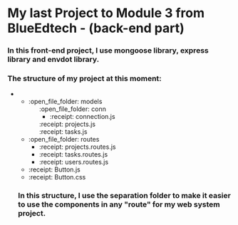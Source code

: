 # My last Project to Module 3 from BlueEdtech - (back-end part)
### In this front-end project, I use mongoose library, express library and envdot library.

### The structure of my project at this moment:

<ul>
<li><ul>
    <li> :open_file_folder: models
        <ul style='list-style:none;'>
            <li> :open_file_folder: conn
                <ul>
                        <li> :receipt: connection.js</li>
                </ul>
            </li>
            <li> :receipt: projects.js</li>
            <li> :receipt: tasks.js</li>
        </ul>
    <li> :open_file_folder: routes
        <ul>
            <li> :receipt: projects.routes.js</li>
            <li> :receipt: tasks.routes.js</li>
            <li> :receipt: users.routes.js</li>
        </ul>
    </li>
    <li> :receipt: Button.js</li>
    <li> :receipt: Button.css</li>
</ul>
           

### In this structure, I use the separation folder to make it easier to use the components in any "route" for my web system project.